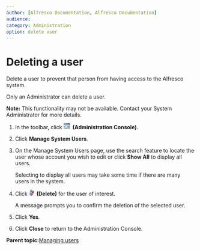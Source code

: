 ```yaml
---
author: [Alfresco Documentation, Alfresco Documentation]
audience: 
category: Administration
option: delete user
---
```


# Deleting a user

Delete a user to prevent that person from having access to the Alfresco system.

Only an Administrator can delete a user.

**Note:** This functionality may not be available. Contact your System Administrator for more details.

1.  In the toolbar, click ![Administration Console](../images/im-adminconsole.png)  **\(Administration Console\)**.

2.  Click **Manage System Users**.

3.  On the Manage System Users page, use the search feature to locate the user whose account you wish to edit or click **Show All** to display all users.

    Selecting to display all users may take some time if there are many users in the system.

4.  Click ![Delete](../images/im-user-delete.png) **\(Delete\)** for the user of interest.

    A message prompts you to confirm the deletion of the selected user.

5.  Click **Yes**.

6.  Click **Close** to return to the Administration Console.


**Parent topic:**[Managing users](../concepts/cuh-manage-users.md)


